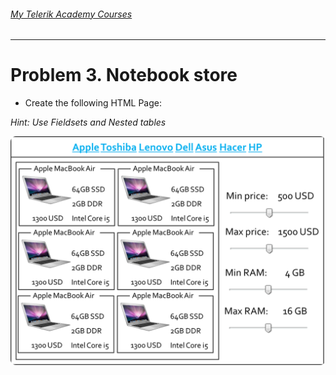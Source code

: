 ###### [My Telerik Academy Courses](https://github.com/nikolovdeyan/TelerikAcademy) 
-------------------------------------

Problem 3. Notebook store
=====================

*	Create the following HTML Page:

_Hint: Use Fieldsets and Nested tables_
	
![picture3](./resources/task3.png)